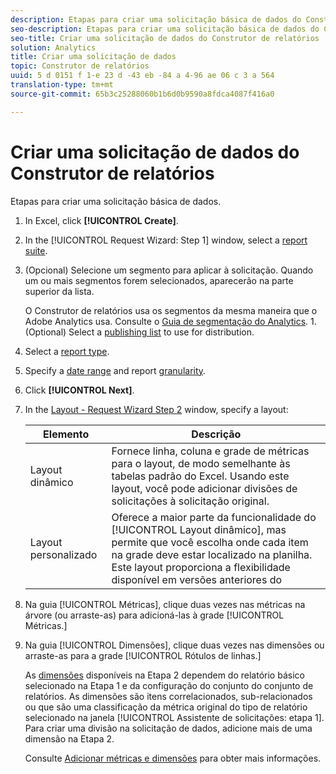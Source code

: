 ```yaml
---
description: Etapas para criar uma solicitação básica de dados do Construtor de relatórios.
seo-description: Etapas para criar uma solicitação básica de dados do Construtor de relatórios.
seo-title: Criar uma solicitação de dados do Construtor de relatórios
solution: Analytics
title: Criar uma solicitação de dados
topic: Construtor de relatórios
uuid: 5 d 0151 f 1-e 23 d -43 eb -84 a 4-96 ae 06 c 3 a 564
translation-type: tm+mt
source-git-commit: 65b3c25288060b1b6d0b9590a8fdca4087f416a0

---
```



# Criar uma solicitação de dados do Construtor de relatórios

Etapas para criar uma solicitação básica de dados.

1. In Excel, click **[!UICONTROL Create]**.
1. In the [!UICONTROL Request Wizard: Step 1] window, select a [report suite](../../../analyze/report-builder/data-requests/selecting-report-suites/t-select-report-suites.md#task_59444416F6F042D1998217AE91580913).
1. (Opcional) Selecione um segmento para aplicar à solicitação. Quando um ou mais segmentos forem selecionados, aparecerão na parte superior da lista.

   O Construtor de relatórios usa os segmentos da mesma maneira que o Adobe Analytics usa. Consulte o [Guia de segmentação do Analytics](https://marketing.adobe.com/resources/help/en_US/analytics/segment/). 1. (Optional) Select a [publishing list](../../../analyze/report-builder/data-requests/allow-publishing-list-overrides.md#concept_BCB19A20DC4B4B8D984F9670EE018D8C) to use for distribution.
1. Select a [report type](../../../analyze/report-builder/data-requests/c-report-types/select-report-types.md#concept_C711B27E6FB64C18AC564EE142FC7EFC).
1. Specify a [date range](../../../analyze/report-builder/data-requests/configuring-report-dates/custom-calendar.md) and report [granularity](../../../analyze/report-builder/data-requests/configuring-report-dates/granularity.md#concept_A13CBA2962E24FF882456135431B7ADB).
1. Click **[!UICONTROL Next]**.
1. In the [Layout - Request Wizard Step 2](../../../analyze/report-builder/layout/layout.md#concept_D66E1C2217E24E1F837AC064C61919DB) window, specify a layout:

   | Elemento | Descrição |
   |---|---|
   | Layout dinâmico | Fornece linha, coluna e grade de métricas para o layout, de modo semelhante às tabelas padrão do Excel. Usando este layout, você pode adicionar divisões de solicitações à solicitação original. |
   | Layout personalizado | Oferece a maior parte da funcionalidade do [!UICONTROL Layout dinâmico], mas permite que você escolha onde cada item na grade deve estar localizado na planilha. Este layout proporciona a flexibilidade disponível em versões anteriores do   |

1. Na guia [!UICONTROL Métricas], clique duas vezes nas métricas na árvore (ou arraste-as) para adicioná-las à grade [!UICONTROL Métricas.]
1. Na guia [!UICONTROL Dimensões], clique duas vezes nas dimensões ou arraste-as para a grade [!UICONTROL Rótulos de linhas.]

   As [dimensões](https://marketing.adobe.com/resources/help/en_US/reference/index.html?f=dimensions) disponíveis na Etapa 2 dependem do relatório básico selecionado na Etapa 1 e da configuração do conjunto do conjunto de relatórios. As dimensões são itens correlacionados, sub-relacionados ou que são uma classificação da métrica original do tipo de relatório selecionado na janela [!UICONTROL Assistente de solicitações: etapa 1]. Para criar uma divisão na solicitação de dados, adicione mais de uma dimensão na Etapa 2.

   Consulte [Adicionar métricas e dimensões](../../../analyze/report-builder/layout/c-metrics-dimensions/t-add-metrics-and-dimensions.md#task_E3F520C020F64C5A96DC5C96FEF71FC4) para obter mais informações.